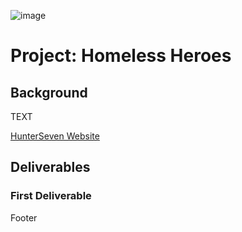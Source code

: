 ![image](https://upload.wikimedia.org/wikipedia/commons/thumb/9/98/%22Homecoming_-_To_No_Home%5E_Help_a_Veteran_and_his_Family_Find_a_Place_to_Live%5E_-_NARA_-_514525.jpg/174px-%22Homecoming_-_To_No_Home%5E_Help_a_Veteran_and_his_Family_Find_a_Place_to_Live%5E_-_NARA_-_514525.jpg)

# Project: Homeless Heroes

## Background

TEXT

[HunterSeven Website](https://hunterseven.org/)

## Deliverables

### First Deliverable


Footer


